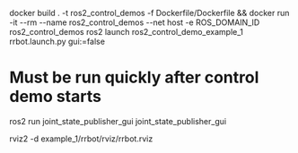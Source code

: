 docker build . -t ros2_control_demos -f Dockerfile/Dockerfile && docker run -it --rm --name ros2_control_demos --net host -e ROS_DOMAIN_ID ros2_control_demos ros2 launch ros2_control_demo_example_1 rrbot.launch.py gui:=false

# Must be run quickly after control demo starts
ros2 run joint_state_publisher_gui joint_state_publisher_gui

rviz2 -d example_1/rrbot/rviz/rrbot.rviz

